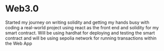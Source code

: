 # Web3.0
Started my journey on writing solidity and getting my hands busy with coding
a real-world project using react as the front end and solidity for my smart 
contract.
Will be using hardhat for deploying and testing the smart contract and will be 
using sepolia network for running transactions within the Web App 
